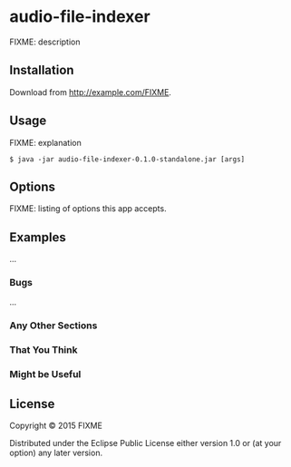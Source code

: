 # audio-file-indexer

FIXME: description

## Installation

Download from http://example.com/FIXME.

## Usage

FIXME: explanation

    $ java -jar audio-file-indexer-0.1.0-standalone.jar [args]

## Options

FIXME: listing of options this app accepts.

## Examples

...

### Bugs

...

### Any Other Sections
### That You Think
### Might be Useful

## License

Copyright © 2015 FIXME

Distributed under the Eclipse Public License either version 1.0 or (at
your option) any later version.

